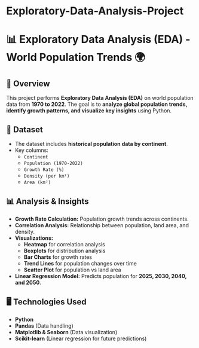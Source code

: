 # Exploratory-Data-Analysis-Project

# 📊 Exploratory Data Analysis (EDA) - World Population Trends 🌍

## 📖 Overview
This project performs **Exploratory Data Analysis (EDA)** on world population data from **1970 to 2022**. The goal is to **analyze global population trends, identify growth patterns, and visualize key insights** using Python.

## 📂 Dataset
- The dataset includes **historical population data by continent**.
- Key columns:
  - `Continent`
  - `Population (1970-2022)`
  - `Growth Rate (%)`
  - `Density (per km²)`
  - `Area (km²)`

## 📊 Analysis & Insights
- **Growth Rate Calculation:** Population growth trends across continents.
- **Correlation Analysis:** Relationship between population, land area, and density.
- **Visualizations:**
  - **Heatmap** for correlation analysis
  - **Boxplots** for distribution analysis
  - **Bar Charts** for growth rates
  - **Trend Lines** for population changes over time
  - **Scatter Plot** for population vs land area
- **Linear Regression Model:** Predicts population for **2025, 2030, 2040, and 2050**.

## 🖥️ Technologies Used
- **Python**
- **Pandas** (Data handling)
- **Matplotlib & Seaborn** (Data visualization)
- **Scikit-learn** (Linear regression for future predictions)
